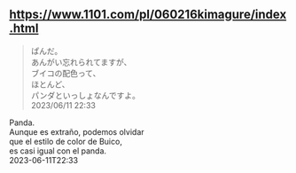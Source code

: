 ## https://www.1101.com/pl/060216kimagure/index.html

> ぱんだ。<br/>
> あんがい忘れられてますが、<br/>
> ブイコの配色って、<br/>
> ほとんど、<br/>
> パンダといっしょなんですよ。 <br/>
> 2023/06/11 22:33 
 
Panda.<br/>
Aunque es extraño, podemos olvidar<br/>
que el estilo de color de Buico,<br/>
es casi igual con el panda.<br/>
2023-06-11T22:33
